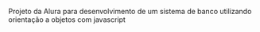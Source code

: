 Projeto da Alura para desenvolvimento de um sistema de banco utilizando orientação a objetos com javascript